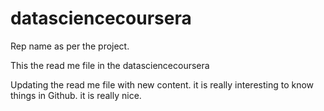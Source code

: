 # datasciencecoursera
Rep name  as per the  project.

This the   read me file in the datasciencecoursera

Updating the read me file with new content. it is really interesting to  know things
in Github. it is really nice.

